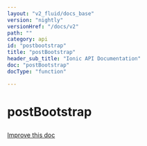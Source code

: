 ```yaml
---
layout: "v2_fluid/docs_base"
version: "nightly"
versionHref: "/docs/v2"
path: ""
category: api
id: "postbootstrap"
title: "postBootstrap"
header_sub_title: "Ionic API Documentation"
doc: "postBootstrap"
docType: "function"

---
```










<h1 class="api-title">
<a class="anchor" name="post-bootstrap" href="#post-bootstrap"></a>

postBootstrap






</h1>

<a class="improve-v2-docs" href="http://github.com/driftyco/ionic/edit/2.0//src/config/bootstrap.ts#L64">
Improve this doc
</a>







<!-- @usage tag -->


<!-- @property tags -->



<!-- instance methods on the class -->


<!-- related link --><!-- end content block -->


<!-- end body block -->

